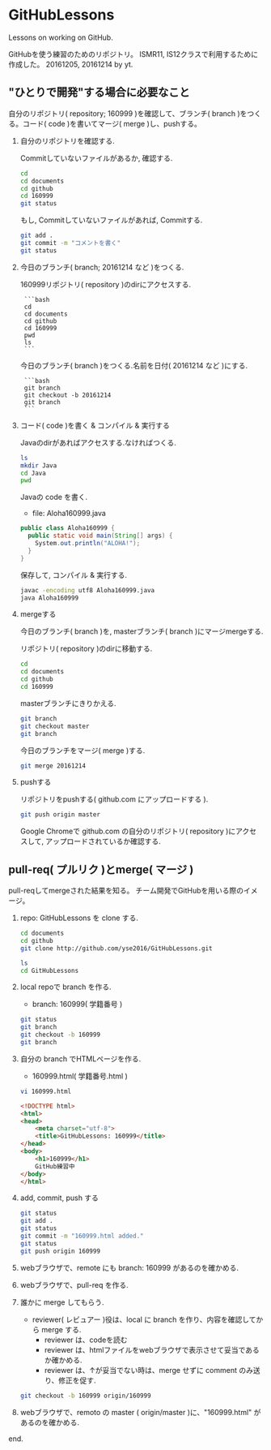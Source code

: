 # GitHubLessons
Lessons on working on GitHub.

GitHubを使う練習のためのリポジトリ。
ISMR11, IS12クラスで利用するために作成した。
20161205, 20161214 by yt.


## "ひとりで開発"する場合に必要なこと

自分のリポジトリ( repository; 160999 )を確認して、ブランチ( branch )をつくる。コード( code )を書いてマージ( merge )し、pushする。

1. 自分のリポジトリを確認する.

	Commitしていないファイルがあるか, 確認する.

	```bash
	cd
	cd documents
	cd github
	cd 160999
	git status
	```

	もし, Commitしていないファイルがあれば, Commitする.

	```bash
	git add .
	git commit -m "コメントを書く"
	git status
	```


2. 今日のブランチ( branch; 20161214 など )をつくる.

	160999リポジトリ( repository )のdirにアクセスする.

		```bash
		cd
		cd documents
		cd github
		cd 160999
		pwd
		ls
		```

	今日のブランチ( branch )をつくる.名前を日付( 20161214 など )にする.

		```bash	
		git branch
		git checkout -b 20161214
		git branch
		```

3. コード( code )を書く & コンパイル & 実行する

	Javaのdirがあればアクセスする.なければつくる.

	```bash
	ls
	mkdir Java
	cd Java
	pwd
	```

	Javaの code を書く.
	- file: Aloha160999.java

	```java:Aloha160999.java
	public class Aloha160999 {
	  public static void main(String[] args) {
	    System.out.println("ALOHA!");
	  }
	}
	```

	保存して, コンパイル & 実行する.

	```bash
	javac -encoding utf8 Aloha160999.java
	java Aloha160999
	```

4. mergeする

	今日のブランチ( branch )を, masterブランチ( branch )にマージmergeする.

	リポジトリ( repository )のdirに移動する.

	```bash
	cd
	cd documents
	cd github
	cd 160999
	```

	masterブランチにきりかえる.

	```bash
	git branch
	git checkout master
	git branch
	```

	今日のブランチをマージ( merge )する.

	```bash
	git merge 20161214
	```

5. pushする

	リポジトリをpushする( github.com にアップロードする ).

	```bash
	git push origin master
	```

	Google Chromeで github.com の自分のリポジトリ( repository )にアクセスして, アップロードされているか確認する.

	


## pull-req( プルリク )とmerge( マージ )

pull-reqしてmergeされた結果を知る。
チーム開発でGitHubを用いる際のイメージ。

1. repo: GitHubLessons を clone する.

	```bash
	cd documents
	cd github
	git clone http://github.com/yse2016/GitHubLessons.git

	ls
	cd GitHubLessons
	```

2. local repoで branch を作る.
	- branch: 160999( 学籍番号 )

	```bash
	git status
	git branch
	git checkout -b 160999
	git branch
	```

3. 自分の branch でHTMLページを作る.
	- 160999.html( 学籍番号.html )

	```bash
	vi 160999.html
	```

	```html
	<!DOCTYPE html>
	<html>
	<head>
		<meta charset="utf-8">
		<title>GitHubLessons: 160999</title>
	</head>
	<body>
		<h1>160999</h1>
		GitHub練習中	
	</body>
	</html>
	```

4. add, commit, push する

	```bash
	git status
	git add .
	git status
	git commit -m "160999.html added."
	git status
	git push origin 160999
	```

5. webブラウザで、remote にも branch: 160999 があるのを確かめる.

6. webブラウザで、pull-req を作る.

7. 誰かに merge してもらう.
	- reviewer( レビュアー )役は、local に branch を作り、内容を確認してから merge する.
		- reviewer は、codeを読む
		- reviewer は、htmlファイルをwebブラウザで表示させて妥当であるか確かめる.
		- reviewer は、↑が妥当でない時は、merge せずに comment のみ送り、修正を促す.

	```bash
	git checkout -b 160999 origin/160999
	```

8. webブラウザで、remoto の master ( origin/master )に、"160999.html" があるのを確かめる.



end.
